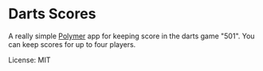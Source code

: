 Darts Scores
==============

A really simple [Polymer](https://www.polymer-project.org/) app for
keeping score in the darts game "501". You can keep scores for up to
four players.


License: MIT
